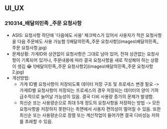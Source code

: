 ## UI_UX



### 210314_배달의민족 _주문 요청사항

- ASIS: 요청사항 하단에 '다음에도 사용' 체크박스가 있어서 사용자가 적은 요청사항을 다음 주문에도 사용 가능함
  ![배달의민족_주문 요청사항](images\배달의민족_주문 요청사항.jpg)
- 문제상황: 가게ID와 상관없이 요청사항은 그대로 남아 있어, 전혀 상관없는 요청사항이 기록되어 있거나, 주문내용에 따라 결국 요청사항을 새로 작성해야 하는 상황이 생김 😂
  ![배달의민족_주문 요청사항2](images\배달의민족_주문 요청사항2.jpg)
- 개선방법:
  - 가게 ID별 요청사항이 저장되도록 데이터 저장 구조 및 프로세스 변경 필요 -> 가게ID별 요청사항이 저장되는 프로세스의 경우 저장되는 데이터의 양이 기하급수적으로 늘어날 가능성이 있음. 결국 디비 사용량 증가의 문제가 발생함.
  - 최신순 또는 사용량순으로 최대 5개 정도의 요청사항을 저장하는 방법 -> 모든 요청사항을 저장하지 못한다는 측면에서 사용자 편의성이 떨어질 수 있음. 또한 최신순 또는 사용량순으로 정렬 또는 계산작업이 들어가면 결국 디비성능 저하를 초래할 수 있음.